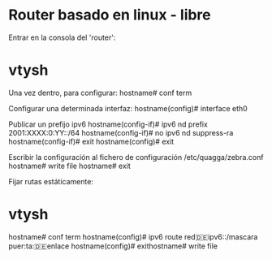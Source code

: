 # Router basado en linux - libre

Entrar en la consola del 'router':
# vtysh

Una vez dentro, para configurar:
hostname# conf term

Configurar una determinada interfaz:
hostname(config)# interface eth0

Publicar un prefijo ipv6
hostname(config-if)# ipv6 nd prefix 2001:XXXX:0:YY::/64
hostname(config-if)# no ipv6 nd suppress-ra
hostname(config-if)# exit
hostname(config)# exit

Escribir la configuración al fichero de configuración /etc/quagga/zebra.conf
hostname# write file
hostname# exit


Fijar rutas estáticamente:
# vtysh
hostname# conf term
hostname(config)# ipv6 route red:de:ipv6::/mascara puer:ta::de:enlace
hostname(config)# exithostname# write file
